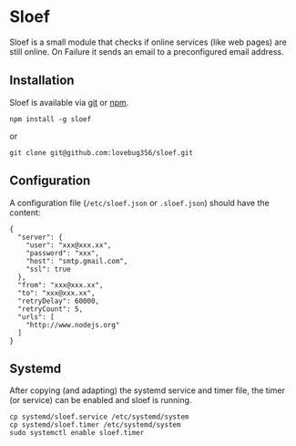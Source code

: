 # Sloef

Sloef is a small module that checks if online services (like web pages) are still online. On Failure it sends an email to a preconfigured email address.

## Installation

Sloef is available via [git](https://github.com/lovebug356/sloef) or [npm](https://www.npmjs.org/package/sloef).

`npm install -g sloef`

or

`git clone git@github.com:lovebug356/sloef.git`

## Configuration

A configuration file (`/etc/sloef.json` or `.sloef.json`) should have the content:
```
{
  "server": {
    "user": "xxx@xxx.xx",
    "password": "xxx",
    "host": "smtp.gmail.com",
    "ssl": true
  },
  "from": "xxx@xxx.xx",
  "to": "xxx@xxx.xx",
  "retryDelay": 60000,
  "retryCount": 5,
  "urls": [
    "http://www.nodejs.org"
  ]
}
```

## Systemd

After copying (and adapting) the systemd service and timer file, the timer (or service) can be enabled and sloef is running.
```
cp systemd/sloef.service /etc/systemd/system
cp systemd/sloef.timer /etc/systemd/system
sudo systemctl enable sloef.timer
```
